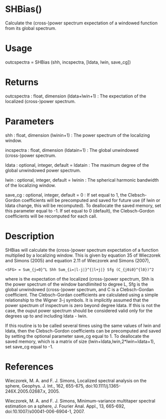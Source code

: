 # SHBias()

Calculate the (cross-)power spectrum expectation of a windowed function from its global spectrum.

# Usage

outcspectra = SHBias (shh, incspectra, [ldata, lwin, save_cg])

# Returns

outcspectra : float, dimension (ldata+lwin+1)
:   The expectation of the localized (cross-)power spectrum.

# Parameters

shh : float, dimension (lwinin+1)
:   The power spectrum of the localizing window.

incspectra : float, dimension (ldatain+1)
:   The global unwindowed (cross-)power spectrum.

ldata : optional, integer, default = ldatain
:   The maximum degree of the global unwindowed power spectrum.

lwin : optional, integer, default = lwinin
:   The spherical harmonic bandwidth of the localizing window.

save_cg : optional, integer, default = 0
:   If set equal to 1, the Clebsch-Gordon coefficients will be precomputed and saved for future use (if lwin or ldata change, this will be recomputed). To deallocate the saved memory, set this parameter equal to -1. If set equal to 0 (default), the Clebsch-Gordon coefficients will be recomputed for each call.

# Description

SHBias will calculate the (cross-)power spectrum expectation of a function multiplied by a localizing window. This is given by equation 35 of Wieczorek and Simons (2005) and equation 2.11 of Wieczorek and Simons (2007),

`<SFG> = Sum_{j=0}^L Shh Sum_{i=|l-j|}^{|l+j|} Sfg (C_{j0i0}^{l0})^2`

where <SFG> is the expectation of the localized (cross-)power spectrum, Shh is the power spectrum of the window bandlimited to degree L, Sfg is the global unwindowed (cross-)power spectrum, and C is a Clebsch-Gordan coefficient. The Clebsch-Gordan coefficients are calculated using a simple relationship to the Wigner 3-j symbols. It is implicitly assumed that the power spectrum of inspectrum is zero beyond degree ldata. If this is not the case, the ouput power spectrum should be considered valid only for the degrees up to and including ldata - lwin.

If this routine is to be called several times using the same values of lwin and ldata, then the Clebsch-Gordon coefficients can be precomputed and saved by setting the optional parameter save_cg equal to 1. To deallocate the saved memory, which is a matrix of size (lwin+ldata,lwin,2*lwin+ldata+1), set save_cg equal to -1.

# References

Wieczorek, M. A. and F. J. Simons, Localized spectral analysis on the sphere, 
Geophys. J. Int., 162, 655-675, doi:10.1111/j.1365-246X.2005.02687.x, 2005.

Wieczorek, M. A. and F. J. Simons, Minimum-variance multitaper spectral estimation on a sphere, J. Fourier Anal. Appl., 13, 665-692, doi:10.1007/s00041-006-6904-1, 2007.

